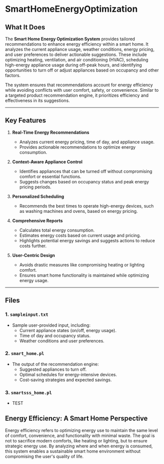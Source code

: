 # SmartHomeEnergyOptimization

## What It Does
The **Smart Home Energy Optimization System** provides tailored recommendations to enhance energy efficiency within a smart home. It analyzes the current appliance usage, weather conditions, energy pricing, and user preferences to deliver actionable suggestions. These include optimizing heating, ventilation, and air conditioning (HVAC), scheduling high-energy appliance usage during off-peak hours, and identifying opportunities to turn off or adjust appliances based on occupancy and other factors.

The system ensures that recommendations account for energy efficiency while avoiding conflicts with user comfort, safety, or convenience. Similar to a targeted product recommendation engine, it prioritizes efficiency and effectiveness in its suggestions.

---

## Key Features
1. **Real-Time Energy Recommendations**  
   - Analyzes current energy pricing, time of day, and appliance usage.  
   - Provides actionable recommendations to optimize energy consumption.

2. **Context-Aware Appliance Control**  
   - Identifies appliances that can be turned off without compromising comfort or essential functions.  
   - Suggests changes based on occupancy status and peak energy pricing periods.

3. **Personalized Scheduling**  
   - Recommends the best times to operate high-energy devices, such as washing machines and ovens, based on energy pricing.

4. **Comprehensive Reports**  
   - Calculates total energy consumption.  
   - Estimates energy costs based on current usage and pricing.  
   - Highlights potential energy savings and suggests actions to reduce costs further.

5. **User-Centric Design**  
   - Avoids drastic measures like compromising heating or lighting comfort.  
   - Ensures smart home functionality is maintained while optimizing energy usage.

---

## Files
### 1. `sampleinput.txt`
- Sample user-provided input, including:  
  - Current appliance states (on/off, energy usage).  
  - Time of day and occupancy status.  
  - Weather conditions and user preferences.

### 2. `smart_home.pl`
- The output of the recommendation engine:  
  - Suggested appliances to turn off.  
  - Optimal schedules for energy-intensive devices.  
  - Cost-saving strategies and expected savings.

### 3. `smartsss_home.pl`
- TEST


## Energy Efficiency: A Smart Home Perspective
Energy efficiency refers to optimizing energy use to maintain the same level of comfort, convenience, and functionality with minimal waste. The goal is not to sacrifice modern comforts, like heating or lighting, but to ensure strategic energy use. By analyzing where and when energy is consumed, this system enables a sustainable smart home environment without compromising the user's quality of life.
